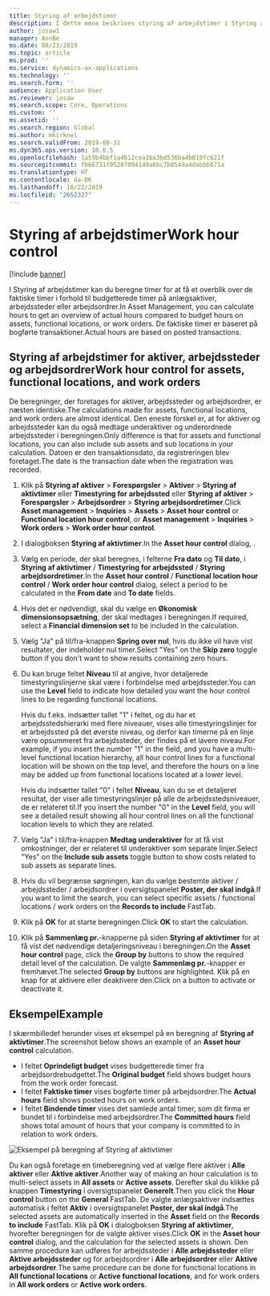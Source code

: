 ```yaml
---
title: Styring af arbejdstimer
description: I dette emne beskrives styring af arbejdstimer i Styring af aktiver.
author: josaw1
manager: AnnBe
ms.date: 08/23/2019
ms.topic: article
ms.prod: ''
ms.service: dynamics-ax-applications
ms.technology: ''
ms.search.form: ''
audience: Application User
ms.reviewer: josaw
ms.search.scope: Core, Operations
ms.custom: ''
ms.assetid: ''
ms.search.region: Global
ms.author: mkirknel
ms.search.validFrom: 2019-08-31
ms.dyn365.ops.version: 10.0.5
ms.openlocfilehash: 1a59b4bbf1a4612cea1ba3bd536ba4b018fc621f
ms.sourcegitcommit: fb66731f05207094149a6bc7b8549a4dabbb071a
ms.translationtype: HT
ms.contentlocale: da-DK
ms.lasthandoff: 10/22/2019
ms.locfileid: "2652327"
---
```

# <a name="work-hour-control"></a><span data-ttu-id="4a1fd-103">Styring af arbejdstimer</span><span class="sxs-lookup"><span data-stu-id="4a1fd-103">Work hour control</span></span>

[!include [banner](../../includes/banner.md)]

 

<span data-ttu-id="4a1fd-104">I Styring af arbejdstimer kan du beregne timer for at få et overblik over de faktiske timer i forhold til budgetterede timer på anlægsaktiver, arbejdssteder eller arbejdsordrer.</span><span class="sxs-lookup"><span data-stu-id="4a1fd-104">In Asset Management, you can calculate hours to get an overview of actual hours compared to budget hours on assets, functional locations, or work orders.</span></span> <span data-ttu-id="4a1fd-105">De faktiske timer er baseret på bogførte transaktioner.</span><span class="sxs-lookup"><span data-stu-id="4a1fd-105">Actual hours are based on posted transactions.</span></span>

## <a name="work-hour-control-for-assets-functional-locations-and-work-orders"></a><span data-ttu-id="4a1fd-106">Styring af arbejdstimer for aktiver, arbejdssteder og arbejdsordrer</span><span class="sxs-lookup"><span data-stu-id="4a1fd-106">Work hour control for assets, functional locations, and work orders</span></span>

<span data-ttu-id="4a1fd-107">De beregninger, der foretages for aktiver, arbejdssteder og arbejdsordrer, er næsten identiske.</span><span class="sxs-lookup"><span data-stu-id="4a1fd-107">The calculations made for assets, functional locations, and work orders are almost identical.</span></span> <span data-ttu-id="4a1fd-108">Den eneste forskel er, at for aktiver og arbejdssteder kan du også medtage underaktiver og underordnede arbejdssteder i beregningen.</span><span class="sxs-lookup"><span data-stu-id="4a1fd-108">Only difference is that for assets and functional locations, you can also include sub assets and sub locations in your calculation.</span></span> <span data-ttu-id="4a1fd-109">Datoen er den transaktionsdato, da registreringen blev foretaget.</span><span class="sxs-lookup"><span data-stu-id="4a1fd-109">The date is the transaction date when the registration was recorded.</span></span>

1. <span data-ttu-id="4a1fd-110">Klik på **Styring af aktiver** > **Forespørgsler** > **Aktiver** > **Styring af aktivtimer** eller **Timestyring for arbejdssted** eller **Styring af aktiver** > **Forespørgsler** > **Arbejdsordrer** > **Styring arbejdsordretimer**.</span><span class="sxs-lookup"><span data-stu-id="4a1fd-110">Click **Asset management** > **Inquiries** > **Assets** > **Asset hour control** or **Functional location hour control**, or **Asset management** > **Inquiries** > **Work orders** > **Work order hour control**.</span></span>

2. <span data-ttu-id="4a1fd-111">I dialogboksen **Styring af aktivtimer**.</span><span class="sxs-lookup"><span data-stu-id="4a1fd-111">In the **Asset hour control** dialog, .</span></span>

3. <span data-ttu-id="4a1fd-112">Vælg en periode, der skal beregnes, i felterne **Fra dato** og **Til dato**, i **Styring af aktivtimer** / **Timestyring for arbejdssted** / **Styring arbejdsordretimer**.</span><span class="sxs-lookup"><span data-stu-id="4a1fd-112">In the **Asset hour control** / **Functional location hour control** / **Work order hour control** dialog, select a period to be calculated in the **From date** and **To date** fields.</span></span>

4. <span data-ttu-id="4a1fd-113">Hvis det er nødvendigt, skal du vælge en **Økonomisk dimensionsopsætning**, der skal medtages i beregningen.</span><span class="sxs-lookup"><span data-stu-id="4a1fd-113">If required, select a **Financial dimension set** to be included in the calculation.</span></span>

5. <span data-ttu-id="4a1fd-114">Vælg "Ja" på til/fra-knappen **Spring over nul**, hvis du ikke vil have vist resultater, der indeholder nul timer.</span><span class="sxs-lookup"><span data-stu-id="4a1fd-114">Select "Yes" on the **Skip zero** toggle button if you don't want to show results containing zero hours.</span></span>

6. <span data-ttu-id="4a1fd-115">Du kan bruge feltet **Niveau** til at angive, hvor detaljerede timestyringslinjerne skal være i forbindelse med arbejdssteder.</span><span class="sxs-lookup"><span data-stu-id="4a1fd-115">You can use the **Level** field to indicate how detailed you want the hour control lines to be regarding functional locations.</span></span> 

    <span data-ttu-id="4a1fd-116">Hvis du f.eks. indsætter tallet "1" i feltet, og du har et arbejdsstedshierarki med flere niveauer, vises alle timestyringslinjer for et arbejdssted på det øverste niveau, og derfor kan timerne på en linje være opsummeret fra arbejdssteder, der findes på et lavere niveau.</span><span class="sxs-lookup"><span data-stu-id="4a1fd-116">For example, if you insert the number "1" in the field, and you have a multi-level functional location hierarchy, all hour control lines for a functional location will be shown on the top level, and therefore the hours on a line may be added up from functional locations located at a lower level.</span></span> 
    
    <span data-ttu-id="4a1fd-117">Hvis du indsætter tallet "0" i feltet **Niveau**, kan du se et detaljeret resultat, der viser alle timestyringslinjer på alle de arbejdsstedsniveauer, de er relateret til.</span><span class="sxs-lookup"><span data-stu-id="4a1fd-117">If you insert the number "0" in the **Level** field, you will see a detailed result showing all hour control lines on all the functional location levels to which they are related.</span></span>

7. <span data-ttu-id="4a1fd-118">Vælg "Ja" i til/fra-knappen **Medtag underaktiver** for at få vist omkostninger, der er relateret til underaktiver som separate linjer.</span><span class="sxs-lookup"><span data-stu-id="4a1fd-118">Select "Yes" on the **Include sub assets** toggle button to show costs related to sub assets as separate lines.</span></span>

8. <span data-ttu-id="4a1fd-119">Hvis du vil begrænse søgningen, kan du vælge bestemte aktiver / arbejdssteder / arbejdsordrer i oversigtspanelet **Poster, der skal indgå**.</span><span class="sxs-lookup"><span data-stu-id="4a1fd-119">If you want to limit the search, you can select specific assets / functional locations / work orders on the **Records to include** FastTab.</span></span>

9. <span data-ttu-id="4a1fd-120">Klik på **OK** for at starte beregningen.</span><span class="sxs-lookup"><span data-stu-id="4a1fd-120">Click **OK** to start the calculation.</span></span>

10. <span data-ttu-id="4a1fd-121">Klik på **Sammenlæg pr.**-knapperne på siden **Styring af aktivtimer** for at få vist det nødvendige detaljeringsniveau i beregningen.</span><span class="sxs-lookup"><span data-stu-id="4a1fd-121">On the **Asset hour control** page, click the **Group by** buttons to show the required detail level of the calculation.</span></span> <span data-ttu-id="4a1fd-122">De valgte **Sammenlæg pr.**-knapper er fremhævet.</span><span class="sxs-lookup"><span data-stu-id="4a1fd-122">The selected **Group by** buttons are highlighted.</span></span> <span data-ttu-id="4a1fd-123">Klik på en knap for at aktivere eller deaktivere den.</span><span class="sxs-lookup"><span data-stu-id="4a1fd-123">Click on a button to activate or deactivate it.</span></span>

## <a name="example"></a><span data-ttu-id="4a1fd-124">Eksempel</span><span class="sxs-lookup"><span data-stu-id="4a1fd-124">Example</span></span>

<span data-ttu-id="4a1fd-125">I skærmbilledet herunder vises et eksempel på en beregning af **Styring af aktivtimer**.</span><span class="sxs-lookup"><span data-stu-id="4a1fd-125">The screenshot below shows an example of an **Asset hour control** calculation.</span></span>

- <span data-ttu-id="4a1fd-126">I feltet **Oprindeligt budget** vises budgetterede timer fra arbejdsordrebudgettet.</span><span class="sxs-lookup"><span data-stu-id="4a1fd-126">The **Original budget** field shows budget hours from the work order forecast.</span></span> 
- <span data-ttu-id="4a1fd-127">I feltet **Faktiske timer** vises bogførte timer på arbejdsordrer.</span><span class="sxs-lookup"><span data-stu-id="4a1fd-127">The **Actual hours** field shows posted hours on work orders.</span></span> 
- <span data-ttu-id="4a1fd-128">I feltet **Bindende timer** vises det samlede antal timer, som dit firma er bundet til i forbindelse med arbejdsordrer.</span><span class="sxs-lookup"><span data-stu-id="4a1fd-128">The **Committed hours** field shows total amount of hours that your company is committed to in relation to work orders.</span></span>

![Eksempel på beregning af Styring af aktivtimer](media/04-controlling-and-reporting.png)

<span data-ttu-id="4a1fd-130">Du kan også foretage en timeberegning ved at vælge flere aktiver i **Alle aktiver** eller **Aktive aktiver**.</span><span class="sxs-lookup"><span data-stu-id="4a1fd-130">Another way of making an hour calculation is to multi-select assets in **All assets** or **Active assets**.</span></span> <span data-ttu-id="4a1fd-131">Derefter skal du klikke på knappen **Timestyring** i oversigtspanelet **Generelt**.</span><span class="sxs-lookup"><span data-stu-id="4a1fd-131">Then you click the **Hour control** button on the **General** FastTab.</span></span> <span data-ttu-id="4a1fd-132">De valgte anlægsaktiver indsættes automatisk i feltet **Aktiv** i oversigtspanelet **Poster, der skal indgå**.</span><span class="sxs-lookup"><span data-stu-id="4a1fd-132">The selected assets are automatically inserted in the **Asset** field on the **Records to include** FastTab.</span></span> <span data-ttu-id="4a1fd-133">Klik på **OK** i dialogboksen **Styring af aktivtimer**, hvorefter beregningen for de valgte aktiver vises.</span><span class="sxs-lookup"><span data-stu-id="4a1fd-133">Click **OK** in the **Asset hour control** dialog, and the calculation for the selected assets is shown.</span></span> <span data-ttu-id="4a1fd-134">Den samme procedure kan udføres for arbejdssteder i **Alle arbejdssteder** eller **Aktive arbejdssteder** og for arbejdsordrer i **Alle arbejdsordrer** eller **Aktive arbejdsordrer**.</span><span class="sxs-lookup"><span data-stu-id="4a1fd-134">The same procedure can be done for functional locations in **All functional locations** or **Active functional locations**, and for work orders in **All work orders** or **Active work orders**.</span></span>


